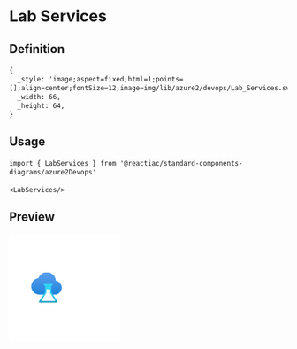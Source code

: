 # Lab Services

## Definition

```
{
  _style: 'image;aspect=fixed;html=1;points=[];align=center;fontSize=12;image=img/lib/azure2/devops/Lab_Services.svg;strokeColor=none;',
  _width: 66,
  _height: 64,
}
```

## Usage

```
import { LabServices } from '@reactiac/standard-components-diagrams/azure2Devops'

<LabServices/>
```

## Preview

<img src="./lab-services.png" width="200"/>
